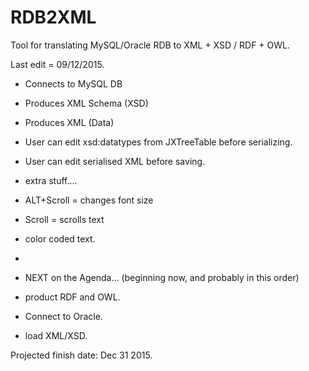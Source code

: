 # RDB2XML
Tool for translating MySQL/Oracle RDB to XML + XSD / RDF + OWL.

Last edit = 09/12/2015.

- Connects to MySQL DB
- Produces XML Schema (XSD)
- Produces XML (Data)
- User can edit xsd:datatypes from JXTreeTable before serializing.
- User can edit serialised XML before saving.


- extra stuff....
- ALT+Scroll =  changes font size
- Scroll = scrolls text
- color coded text.

-
- NEXT on the Agenda... (beginning now, and probably in this order)
- product RDF and OWL.
- Connect to Oracle.
- load XML/XSD.


Projected finish date: Dec 31 2015.
